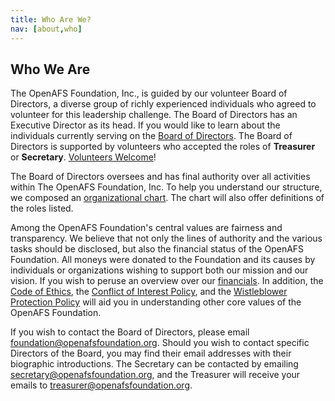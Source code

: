 ```yaml
---
title: Who Are We?
nav: [about,who]
---
```


## Who We Are ##

The OpenAFS Foundation, Inc., is guided by our volunteer Board of Directors, a diverse
group of richly experienced individuals who agreed to volunteer for this
leadership challenge.  The Board of Directors has an Executive Director as its
head.  If you would like to learn about the individuals currently serving on
the [Board of Directors]({sit.github.url}/about/board/).  The Board of
Directors is supported by volunteers who accepted the roles of **Treasurer** or
**Secretary**. [Volunteers Welcome]({sit.github.url}/help/volunteer/)!

The Board of Directors oversees and has final authority over all activities
within The OpenAFS Foundation, Inc.  To help you understand our structure, we
composed an [organizational chart]({sit.github.url}/about/org-chart/). The
chart will also offer definitions of the roles listed.

Among the OpenAFS Foundation's central values are fairness and transparency.
We believe that not only the lines of authority and the various tasks should be
disclosed, but also the financial status of the OpenAFS Foundation.  All moneys
were donated to the Foundation and its causes by individuals or organizations
wishing to support both our mission and our vision.  If you wish to peruse an
overview over our [financials]({sit.github.url}/about/finance/).  In addition, the
[Code of Ethics]({sit.github.url}/docs/openafs-foundation-coi-policy.pdf), the [Conflict of Interest
Policy]({sit.github.url}/docs/openafs-foundation-coe.pdf), and the [Wistleblower Protection Policy]({sit.github.url}/docs/openafs-foundation-whistleblower-policy.pdf)
will aid you in understanding other core values of the OpenAFS Foundation. 

If you wish to contact the Board of Directors, please email
[foundation@openafsfoundation.org](mailto:foundation@openafsfoundation.org).  Should you wish to
contact specific Directors of the Board, you may find their email addresses
with their biographic introductions.  The Secretary can be contacted by
emailing [secretary@openafsfoundation.org](mailto:secretary@openafsfoundation.org), and the
Treasurer will receive your emails to
[treasurer@openafsfoundation.org](mailto:treasurer@openafsfoundation.org).
